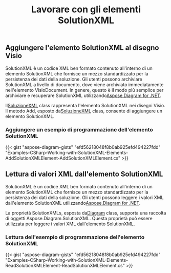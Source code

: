 ﻿---
title: Lavorare con gli elementi SolutionXML
type: docs
weight: 110
url: /it/net/working-with-solutionxml-elements/
description: Questa sezione spiega come aggiungere solutionXml o ottenere valori xml dall'elemento solutionXml con Aspose.Diagram.
---
## **Aggiungere l'elemento SolutionXML al disegno Visio**
 SolutionXML è un codice XML ben formato contenuto all'interno di un elemento SolutionXML che fornisce un mezzo standardizzato per la persistenza dei dati della soluzione. Gli utenti possono archiviare SolutionXML a livello di documento, dove viene archiviato immediatamente nell'elemento VisioDocument. In genere, questo è il modo più semplice per archiviare e recuperare SolutionXML utilizzando[Aspose.Diagram for .NET](https://products.aspose.com/diagram/net/).

 Il[SoluzioneXML](http://www.aspose.com/api/net/diagram/aspose.diagram/solutionXML) class rappresenta l'elemento SolutionXML nei disegni Visio. Il metodo Add, esposto da[SoluzioneXML](http://www.aspose.com/api/net/diagram/aspose.diagram/solutionXML) class, consente di aggiungere un elemento SolutionXML.
### **Aggiungere un esempio di programmazione dell'elemento SolutionXML**
{{< gist "aspose-diagram-gists" "efd56218048f8b0ab925efd494227fdd" "Examples-CSharp-Working-with-SolutionXML-Elements-AddSolutionXMLElement-AddSolutionXMLElement.cs" >}}
## **Lettura di valori XML dall'elemento SolutionXML**
SolutionXML è un codice XML ben formato contenuto all'interno di un elemento SolutionXML che fornisce un mezzo standardizzato per la persistenza dei dati della soluzione. Gli utenti possono leggere i valori XML dall'elemento SolutionXML utilizzando[Aspose.Diagram for .NET](https://products.aspose.com/diagram/net/).

 La proprietà SolutionXMLs, esposta da[Diagram](http://www.aspose.com/api/net/diagram/aspose.diagram/diagram) class, supporta una raccolta di oggetti Aspose.Diagram.SolutionXML. Questa proprietà può essere utilizzata per leggere i valori XML dall'elemento SolutionXML.
### **Lettura dell'esempio di programmazione dell'elemento SolutionXML**
{{< gist "aspose-diagram-gists" "efd56218048f8b0ab925efd494227fdd" "Examples-CSharp-Working-with-SolutionXML-Elements-ReadSolutionXMLElement-ReadSolutionXMLElement.cs" >}}
